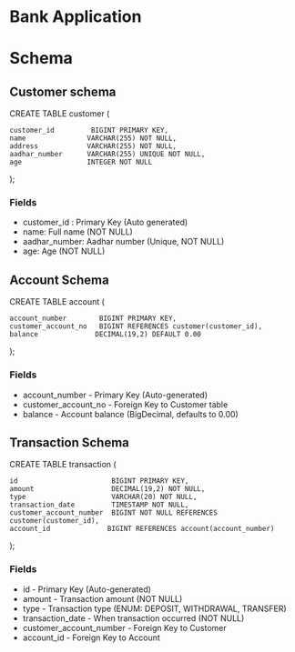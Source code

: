 # Bank Application

# Schema

## Customer schema

CREATE TABLE customer (

    customer_id         BIGINT PRIMARY KEY,
    name               VARCHAR(255) NOT NULL,
    address            VARCHAR(255) NOT NULL,
    aadhar_number      VARCHAR(255) UNIQUE NOT NULL,
    age                INTEGER NOT NULL

);

### Fields

- customer_id : Primary Key (Auto generated)
- name: Full name (NOT NULL)
- aadhar_number: Aadhar number (Unique, NOT NULL)
- age: Age (NOT NULL)

## Account Schema

CREATE TABLE account (

    account_number        BIGINT PRIMARY KEY,
    customer_account_no   BIGINT REFERENCES customer(customer_id),
    balance              DECIMAL(19,2) DEFAULT 0.00
);

### Fields

- account_number - Primary Key (Auto-generated)
- customer_account_no - Foreign Key to Customer table
- balance - Account balance (BigDecimal, defaults to 0.00)

## Transaction Schema

CREATE TABLE transaction (

    id                       BIGINT PRIMARY KEY,
    amount                   DECIMAL(19,2) NOT NULL,
    type                     VARCHAR(20) NOT NULL,
    transaction_date         TIMESTAMP NOT NULL,
    customer_account_number  BIGINT NOT NULL REFERENCES customer(customer_id),
    account_id              BIGINT REFERENCES account(account_number)
);

### Fields

- id - Primary Key (Auto-generated)
- amount - Transaction amount (NOT NULL)
- type - Transaction type (ENUM: DEPOSIT, WITHDRAWAL, TRANSFER)
- transaction_date - When transaction occurred (NOT NULL)
- customer_account_number - Foreign Key to Customer
- account_id - Foreign Key to Account








